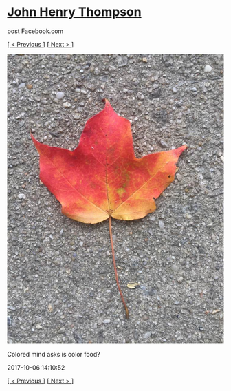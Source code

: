 # [John Henry Thompson](../README.md)
post Facebook.com

[[ < Previous ]](2017-10-06-8.md) [[ Next > ]](2017-10-06-10.md)

[![](../media/2017-10-06/Timeline-Photos-Colored-mind-asks-is-color-food-5.jpg)](../README.md)

Colored mind asks is color food?

2017-10-06 14:10:52

[[ < Previous ]](2017-10-06-8.md) [[ Next > ]](2017-10-06-10.md)
